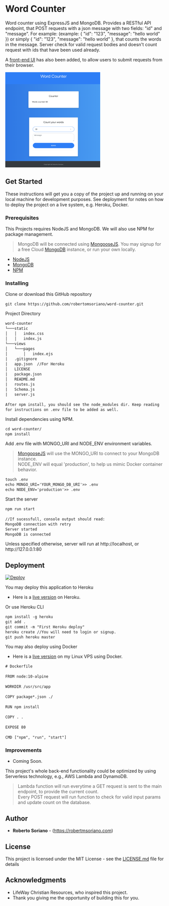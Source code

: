 # Word Counter

Word counter using ExpressJS and MongoDB. Provides a RESTful API endpoint, that POST requests with a json message with two fields: "id" and "message". For example: (example: { "id": "123", "message": "hello world" }) or simply { "id": "123", "message": "hello world" }, that counts the words in the message. Server check for valid request bodies and doesn't count request with ids that have been used already.
<br/>

A [front-end UI](https://counter.robertmsoriano.com) has also been added, to allow users to submit requests from their browser. 

<img src='word-counter.png' height='300px' width='300px'/>

## Get Started

These instructions will get you a copy of the project up and running on your local machine for development purposes. See deployment for notes on how to deploy the project on a live system, e.g. Heroku, Docker.

### Prerequisites

This Projects requires NodeJS and MongoDB. We will also use NPM for package management. 
> MongoDB will be connected using [MongooseJS](https://mongoosejs.com/).
> You may signup for a free Cloud [MongoDB](https://www.mongodb.com/cloud) instance, or run your own locally.

* [NodeJS](https://nodejs.org/)
* [MongoDB](https://www.mongodb.com/)
* [NPM](https://www.npmjs.com/)


### Installing

Clone or download this GitHub repository

```
git clone https://github.com/robertomsoriano/word-counter.git
```
Project Directory
```
word-counter
└───static
│   │   index.css
│   │   index.js
└───views
│   └───pages
│       │   index.ejs
|   .gitignore
|   app.json  //For Heroku
│   LICENSE
|   package.json
│   README.md
|   routes.js
|   Schema.js
|   server.js

After npm install, you should see the node_modules dir. Keep reading for instructions on .env file to be added as well. 
```

Install dependencies using NPM.

```
cd word-counter/
npm install 
```
Add .env file with MONGO_URI and NODE_ENV environment variables. 
> [MongooseJS](https://mongoosejs.com/) will use the MONGO_URI to connect to your MongoDB instance. <br/>
> NODE_ENV will equal 'production', to help us mimic Docker container behavior. 

```
touch .env
echo MONGO_URI='YOUR_MONGO_DB_URI'>> .env
echo NODE_ENV='production'>> .env
```

Start the server

```
npm run start

//If sucessfull, console output should read:
MongoDB connection with retry
Server started
MongoDB is connected
```

Unless specified otherwise, server will run at http://<i></i>localhost, or http://<i></i>127.0.0.1:80

## Deployment
[![Deploy](https://www.herokucdn.com/deploy/button.svg)](https://heroku.com/deploy?template=https://github.com/robertomsoriano/word-counter)

You may deploy this application to Heroku
* Here is a [live version](https://word-counter-lw.herokuapp.com/) on Heroku.


Or use Heroku CLI
```
npm install -g heroku
git add . 
git commit -m "First Heroku deploy"
heroku create //You will need to login or signup.
git push heroku master
```
You may also deploy using Docker
* Here is a [live version](https://counter.robertmsoriano.com) on my Linux VPS using Docker.

```
# Dockerfile

FROM node:10-alpine

WORKDIR /usr/src/app

COPY package*.json ./

RUN npm install

COPY . .

EXPOSE 80

CMD ["npm", "run", "start"]
```

### Improvements
- Coming Soon. 

This project's whole back-end functionality could be optimized by using Serverless technology, e.g., AWS Lambda and DynamoDB. 
> Lambda function will run everytime a GET request is sent to the main endpoint, to provide the current count. <br/>
> Every POST request will run function to check for valid input params and update count on the database. 


## Author

* **Roberto Soriano** - (https://robertmsoriano.com)

## License

This project is licensed under the MIT License - see the [LICENSE.md](LICENSE.md) file for details

## Acknowledgments

* LifeWay Christian Resources, who inspired this project. 
* Thank you giving me the opportunity of building this for you. 